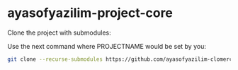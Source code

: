 # ayasofyazilim-project-core
 
Clone the project with submodules: 

Use the next command where PROJECTNAME would be set by you: 
```bash
git clone --recurse-submodules https://github.com/ayasofyazilim-clomerce/ayasofyazilim-core-project/ PROJECTNAME
```




